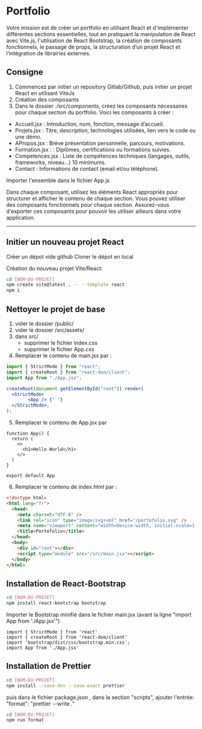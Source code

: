 # Portfolio

Votre mission est de créer un portfolio en utilisant React et d'implémenter différentes sections essentielles, tout en pratiquant la manipulation de React avec Vite.js, l'utilisation de React Bootstrap, la création de composants fonctionnels, le passage de props, la structuration d’un projet React et l’intégration de librairies externes.

## Consigne

1. Commencez par initier un repository Gitlab/Github, puis initier un projet React en utilisant ViteJs
2. Création des composants
3. Dans le dossier ./src/components, créez les composants nécessaires pour chaque section du portfolio.
   Voici les composants à créer :

- Accueil.jsx : Introduction, nom, fonction, message d’accueil.
- Projets.jsx : Titre, description, technologies utilisées, lien vers le code ou une démo.
- APropos.jsx : Brève présentation personnelle, parcours, motivations.
- Formation.jsx : : Diplômes, certifications ou formations suivies.
- Competences.jsx : Liste de compétences techniques (langages, outils, frameworks, niveau…) 10 minimums.
- Contact : Informations de contact (email et/ou téléphone).

Importer l'ensemble dans le fichier App.js

Dans chaque composant, utilisez les éléments React appropriés pour structurer et afficher le contenu de chaque section. Vous pouvez utiliser des composants fonctionnels pour chaque section. Assurez-vous d'exporter ces composants pour pouvoir les utiliser ailleurs dans votre application.

---

## Initier un nouveau projet React

Créer un dépot vide github
Cloner le dépot en local

Création du nouveau projet Vite/React:

```bash
cd [NOM-DU-PROJET]
npm create vite@latest . -- --template react
npm i
```

## Nettoyer le projet de base

1. vider le dossier /public/
2. vider le dossier /src/assets/
3. dans src/
   - supprimer le fichier index.css
   - supprimer le fichier App.css
4. Remplacer le contenu de main.jsx par :

```jsx
import { StrictMode } from "react";
import { createRoot } from "react-dom/client";
import App from "./App.jsx";

createRoot(document.getElementById("root")).render(
  <StrictMode>
        <App /> {" "}
  </StrictMode>,
);
```

5. Remplacer le contenu de App.jsx par

```JSX
function App() {
  return (
    <>
      <h1>Hello World</h1>
    </>
  )
}

export default App
```

6. Remplacer le contenu de index.html par :

```html
<!doctype html>
<html lang="fr">
  <head>
    <meta charset="UTF-8" />
    <link rel="icon" type="image/svg+xml" href="/portefolio.svg" />
    <meta name="viewport" content="width=device-width, initial-scale=1.0" />
    <title>Portefolio</title>
  </head>
  <body>
    <div id="root"></div>
    <script type="module" src="/src/main.jsx"></script>
  </body>
</html>
```

## Installation de React-Bootstrap

```BASH
cd [NOM-DU-PROJET]
npm install react-bootstrap bootstrap
```

Importer le Bootstrap minifié dans le fichier main.jsx
(avant la ligne "import App from './App.jsx'")

```JSX
import { StrictMode } from 'react'
import { createRoot } from 'react-dom/client'
import 'bootstrap/dist/css/bootstrap.min.css';
import App from './App.jsx'
```
## Installation de Prettier

```BASH
cd [NOM-DU-PROJET]
npm install --save-dev --save-exact prettier
```
puis dans le fichier package.json , dans la section "scripts", ajouter l'entrée:
"format": "prettier --write ."

```BASH
cd [NOM-DU-PROJET]
npm run format
```
